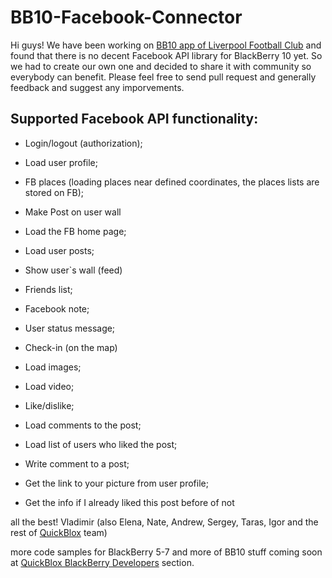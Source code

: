 BB10-Facebook-Connector
=======================

Hi guys! 
We have been working on [BB10 app of Liverpool Football Club](http://appworld.blackberry.com/webstore/content/28055657/?countrycode=GB) and found that there is no decent Facebook API library for BlackBerry 10 yet. 
So we had to create our own one and decided to share it with community so everybody can benefit. Please feel free to send pull request and generally feedback and suggest any imporvements.

Supported Facebook API functionality:
-

- Login/logout (authorization);
 
- Load user profile;

- FB places (loading places near defined coordinates, the places lists are stored on FB);

- Make Post on user wall

- Load the FB home page;

- Load user posts;

- Show user`s wall (feed)

- Friends list;

- Facebook note;

- User status message;

- Check-in (on the map)

- Load images;

- Load video;

- Like/dislike;

- Load comments to the post;

- Load list of users who liked the post;

- Write comment to a post;

- Get the link to your picture from user profile;

- Get the info if I already liked this post before of not


all the best!
Vladimir (also Elena, Nate, Andrew, Sergey, Taras, Igor and the rest of [QuickBlox](http://quickblox.com/) team)

more code samples for BlackBerry 5-7 and more of BB10 stuff coming soon at [QuickBlox BlackBerry Developers](http://quickblox.com/developers/Blackberry) section.



